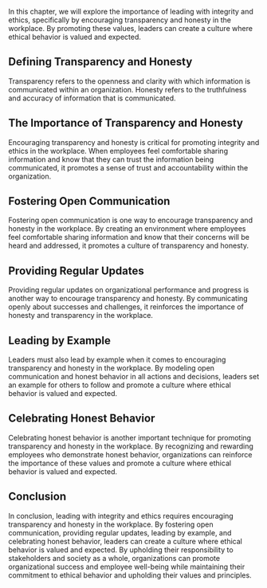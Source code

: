 
In this chapter, we will explore the importance of leading with integrity and ethics, specifically by encouraging transparency and honesty in the workplace. By promoting these values, leaders can create a culture where ethical behavior is valued and expected.

Defining Transparency and Honesty
---------------------------------

Transparency refers to the openness and clarity with which information is communicated within an organization. Honesty refers to the truthfulness and accuracy of information that is communicated.

The Importance of Transparency and Honesty
------------------------------------------

Encouraging transparency and honesty is critical for promoting integrity and ethics in the workplace. When employees feel comfortable sharing information and know that they can trust the information being communicated, it promotes a sense of trust and accountability within the organization.

Fostering Open Communication
----------------------------

Fostering open communication is one way to encourage transparency and honesty in the workplace. By creating an environment where employees feel comfortable sharing information and know that their concerns will be heard and addressed, it promotes a culture of transparency and honesty.

Providing Regular Updates
-------------------------

Providing regular updates on organizational performance and progress is another way to encourage transparency and honesty. By communicating openly about successes and challenges, it reinforces the importance of honesty and transparency in the workplace.

Leading by Example
------------------

Leaders must also lead by example when it comes to encouraging transparency and honesty in the workplace. By modeling open communication and honest behavior in all actions and decisions, leaders set an example for others to follow and promote a culture where ethical behavior is valued and expected.

Celebrating Honest Behavior
---------------------------

Celebrating honest behavior is another important technique for promoting transparency and honesty in the workplace. By recognizing and rewarding employees who demonstrate honest behavior, organizations can reinforce the importance of these values and promote a culture where ethical behavior is valued and expected.

Conclusion
----------

In conclusion, leading with integrity and ethics requires encouraging transparency and honesty in the workplace. By fostering open communication, providing regular updates, leading by example, and celebrating honest behavior, leaders can create a culture where ethical behavior is valued and expected. By upholding their responsibility to stakeholders and society as a whole, organizations can promote organizational success and employee well-being while maintaining their commitment to ethical behavior and upholding their values and principles.
